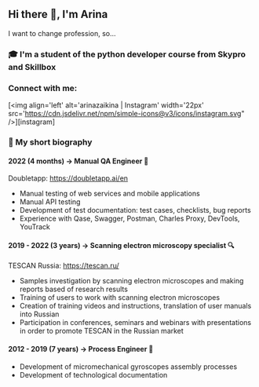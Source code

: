 ## Hi there 👋, I'm Arina
I want to change profession, so...

### 🎓  I'm a student of the python developer course from Skypro and Skillbox

### Connect with me:
[<img align='left' alt='arinazaikina | Instagram' width='22px' src='https://cdn.jsdelivr.net/npm/simple-icons@v3/icons/instagram.svg" />][instagram]

### 👧 My short biography
#### 2022 (4 months) -> **Manual QA Engineer** 🐛 
Doubletapp: https://doubletapp.ai/en
* Manual testing of web services and mobile applications
* Manual API testing
* Development of test documentation: test cases, checklists, bug reports
* Experience with Qase, Swagger, Postman, Charles Proxy, DevTools, YouTrack

#### 2019 - 2022 (3 years) -> **Scanning electron microscopy specialist** 🔍 
TESCAN Russia: https://tescan.ru/
* Samples investigation by scanning electron microscopes and making reports based of research results
* Training of users to work with scanning electron microscopes
* Creation of training videos and instructions, translation of user manuals into Russian
* Participation in conferences, seminars and webinars with presentations in order to promote TESCAN in the Russian market

#### 2012 - 2019 (7 years) -> **Process Engineer** 👷 
* Development of micromechanical gyroscopes assembly processes
* Development of technological documentation



